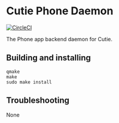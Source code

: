 # Cutie Phone Daemon

[![CircleCI](https://dl.circleci.com/status-badge/img/gh/cutie-shell/cutie-phone-daemon/tree/droidian.svg?style=svg)](https://dl.circleci.com/status-badge/redirect/gh/cutie-shell/cutie-phone-daemon/tree/droidian)

The Phone app backend daemon for Cutie.

## Building and installing

```
qmake
make
sudo make install
```

## Troubleshooting
None
